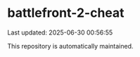 # battlefront-2-cheat

Last updated: 2025-06-30 00:56:55

This repository is automatically maintained.
